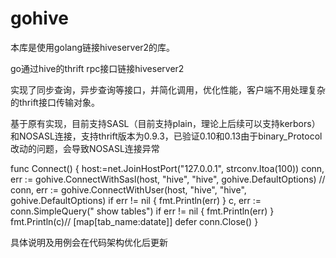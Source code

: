 # gohive


本库是使用golang链接hiveserver2的库。

go通过hive的thrift rpc接口链接hiveserver2

实现了同步查询，异步查询等接口，并简化调用，优化性能，客户端不用处理复杂的thrift接口传输对象。

基于原有实现，目前支持SASL（目前支持plain，理论上后续可以支持kerbors）和NOSASL连接，支持thrift版本为0.9.3，已验证0.10和0.13由于binary_Protocol改动的问题，会导致NOSASL连接异常

func Connect() {
   host:=net.JoinHostPort("127.0.0.1", strconv.Itoa(100))
	conn, err := gohive.ConnectWithSasl(host, "hive", "hive", gohive.DefaultOptions)
	// conn, err := gohive.ConnectWithUser(host, "hive", "hive", gohive.DefaultOptions)
	if err != nil {
		fmt.Println(err)
	}
	c, err := conn.SimpleQuery(" show tables")
	if err != nil {
		fmt.Println(err)
	}
	fmt.Println(c)//	[map[tab_name:datate]]
	defer conn.Close()
}

具体说明及用例会在代码架构优化后更新



